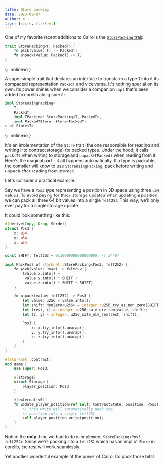 ```yaml
---
title: Store packing
date: 2023-09-07
author: m
tags: [cairo, starknet]
---
```


One of my favorite recent additions to Cairo is the [`StorePacking` trait](https://github.com/starkware-libs/cairo/blob/9e5427b9178bb6663c68b46203ea5493296b8e48/corelib/src/starknet/storage_access.cairo#L68):

```rust
trait StorePacking<T, PackedT> {
    fn pack(value: T) -> PackedT;
    fn unpack(value: PackedT) -> T;
}
```
{: .nolineno }

A super simple trait that declares an interface to transform a type `T` into it its compacted representation `PackedT` and vice versa. It's nothing special on its own. Its power shines when we consider a companion `impl` that's been added to corelib along side it:

```rust
impl StoreUsingPacking<
    T,
    PackedT,
    impl TPacking: StorePacking<T, PackedT>,
    impl PackedTStore: Store<PackedT>
> of Store<T>
```
{: .nolineno }

It's an implementation of the `Store` trait (the one responsible for reading and writing into contract storage) for packed types. Under the hood, it calls `pack(T)` when writing to storage and `unpack(TPacked)` when reading from it. Here's the magical part - it all happens automatically. If a type is packable, the compiler will know to use `StoreUsingPacking`, pack before writing and unpack after reading from storage.

Let's consider a practical example.

Say we have a `Pos3` type representing a position in 3D space using three `u64` values. To avoid paying for three storage updates when updating a position, we can pack all three 64 bit values into a single `felt252`. This way, we'll only ever pay for a single storage update.

It could look something like this:

```rust
#[derive(Copy, Drop, Serde)]
struct Pos3 {
    x: u64,
    y: u64,
    z: u64
}

const SHIFT: felt252 = 0x10000000000000000; // 2**64

impl PackPos3 of starknet::StorePacking<Pos3, felt252> {
    fn pack(value: Pos3) -> felt252 {
        (value.x.into() +
         value.y.into() * SHIFT +
         value.z.into() * SHIFT * SHIFT)
    }

    fn unpack(value: felt252) -> Pos3 {
        let value: u256 = value.into();
        let shift: NonZero<u256> = integer::u256_try_as_non_zero(SHIFT.into()).unwrap();
        let (rest, x) = integer::u256_safe_div_rem(value, shift);
        let (z, y) = integer::u256_safe_div_rem(rest, shift);

        Pos3 {
            x: x.try_into().unwrap(),
            y: y.try_into().unwrap(),
            z: z.try_into().unwrap()
        }
    }
}

#[starknet::contract]
mod game {
    use super::Pos3;

    #[storage]
    struct Storage {
        player_position: Pos3
    }

    #[external(v0)]
    fn update_player_position(ref self: ContractState, position: Pos3) {
        // this write will automatically pack the
        // position into a single felt252
        self.player_position.write(position);
    }
}

```

Notice the **only** thing we had to do is implement `StorePacking<Pos3, felt252>`. Since we're packing into a `felt252` which has an impl of `Store` in corelib, the rest will work seamlessly.

Yet another wonderful example of the power of Cairo. Go pack those bits!
